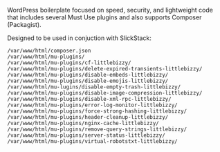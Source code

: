 WordPress boilerplate focused on speed, security, and lightweight code that includes several Must Use plugins and also supports Composer (Packagist).

Designed to be used in conjuction with SlickStack:

    /var/www/html/composer.json
    /var/www/html/mu-plugins/
    /var/www/html/mu-plugins/cf-littlebizzy/
    /var/www/html/mu-plugins/delete-expired-transients-littlebizzy/
    /var/www/html/mu-plugins/disable-embeds-littlebizzy/
    /var/www/html/mu-plugins/disable-emojis-littlebizzy/
    /var/www/html/mu-lugins/disable-empty-trash-littlebizzy/
    /var/www/html/mu-plugins/disable-image-compression-littlebizzy/
    /var/www/html/mu-plugins/disable-xml-rpc-littlebizzy/
    /var/www/html/mu-plugins/error-log-monitor-littlebizzy/
    /var/www/html/mu-plugins/force-strong-hashing-littlebizzy/
    /var/www/html/mu-plugins/header-cleanup-littlebizzy/
    /var/www/html/mu-plugins/nginx-cache-littlebizzy/
    /var/www/html/mu-plugins/remove-query-strings-littlebizzy/
    /var/www/html/mu-plugins/server-status-littlebizzy/
    /var/www/html/mu-plugins/virtual-robotstxt-littlebizzy/
